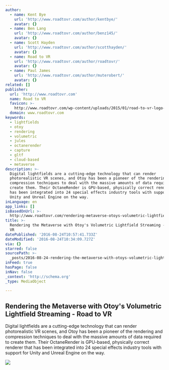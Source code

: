 ```yaml
---
author:
  - name: Kent Bye
    url: 'http://www.roadtovr.com/author/kentbye/'
    avatar: {}
  - name: Ben Lang
    url: 'http://www.roadtovr.com/author/benz145/'
    avatar: {}
  - name: Scott Hayden
    url: 'http://www.roadtovr.com/author/scotthayden/'
    avatar: {}
  - name: Road to VR
    url: 'http://www.roadtovr.com/author/roadtovr/'
    avatar: {}
  - name: Paul James
    url: 'http://www.roadtovr.com/author/muterobert/'
    avatar: {}
related: []
publisher:
  url: 'http://www.roadtovr.com'
  name: Road to VR
  favicon: >-
    http://www.roadtovr.com/wp-content/uploads/2015/01/road-to-vr-logo-for-social-media-54aabc8av1_site_icon-150x150.png
  domain: www.roadtovr.com
keywords:
  - lightfields
  - otoy
  - rendering
  - volumetric
  - jules
  - octanerender
  - capture
  - gltf
  - cloud-based
  - metaverse
description: >-
  Digital lightfields are a cutting-edge technology that can render
  photorealistic VR scenes, and Otoy has been a pioneer of the rendering and
  compression techniques to deal with the massive amounts of data required to
  create them. Their OctaneRender is GPU-based, physically correct renderer that
  has been integrated into 24 special effects industry tools with support for
  Unity and Unreal Engine on the way.
inLanguage: en
app_links: []
isBasedOnUrl: >-
  http://www.roadtovr.com/rendering-metaverse-otoys-volumetric-lightfield-streaming/?utm_source=Road+to+VR+Daily+News+Roundup&utm_campaign=09ce79a19b-RtoVR_RSS_Daily_Newsletter&utm_medium=email&utm_term=0_e2e394ad33-09ce79a19b-168177397
title: >-
  Rendering the Metaverse with Otoy's Volumetric Lightfield Streaming - Road to
  VR
datePublished: '2016-08-24T10:57:41.733Z'
dateModified: '2016-08-24T10:34:09.727Z'
via: {}
starred: false
sourcePath: >-
  _posts/2016-08-24-rendering-the-metaverse-with-otoys-volumetric-lightfield-st.md
inFeed: true
hasPage: false
inNav: false
_context: 'http://schema.org'
_type: MediaObject

---
```

<article style=""><h1>Rendering the Metaverse with Otoy's Volumetric Lightfield Streaming - Road to VR</h1><p>Digital lightfields are a cutting-edge technology that can render photorealistic VR scenes, and Otoy has been a pioneer of the rendering and compression techniques to deal with the massive amounts of data required to create them. Their OctaneRender is GPU-based, physically correct renderer that has been integrated into 24 special effects industry tools with support for Unity and Unreal Engine on the way.</p><img src="http://www.roadtovr.com/wp-content/uploads/2016/08/render-the-metaverse-2.jpg" /></article>
